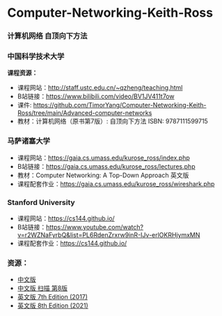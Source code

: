 # Computer-Networking-Keith-Ross
### 计算机网络 自顶向下方法

### 中国科学技术大学

**课程资源：**

* 课程网站：http://staff.ustc.edu.cn/~qzheng/teaching.html
* B站链接：https://www.bilibili.com/video/BV1JV411t7ow
* 课件: https://github.com/TimorYang/Computer-Networking-Keith-Ross/tree/main/Advanced-computer-networks
* 教材：计算机网络（原书第7版）: 自顶向下方法  ISBN: 9787111599715

### 马萨诸塞大学

* 课程网站：https://gaia.cs.umass.edu/kurose_ross/index.php
* B站链接：https://gaia.cs.umass.edu/kurose_ross/lectures.php
* 教材：Computer Networking: A Top-Down Approach 英文版
* 课程配套作业：https://gaia.cs.umass.edu/kurose_ross/wireshark.php

### Stanford University

* 课程网站：https://cs144.github.io/
* B站链接：https://www.youtube.com/watch?v=r2WZNaFyrbQ&list=PL6RdenZrxrw9inR-IJv-erlOKRHjymxMN
* 课程配套作业：https://cs144.github.io/

### 资源：

 * [中文版](https://github.com/TimorYang/Computer-Networking-Keith-Ross/blob/main/book/计算机网络-自顶向下方法第七版.pdf) 
 * [中文版 扫描 第8版](https://github.com/TimorYang/Computer-Networking-Keith-Ross/releases/tag/1.0.0)
 * [英文版 7th Edition (2017)](https://github.com/TimorYang/Computer-Networking-Keith-Ross/blob/main/book/Kurose%2C%20James%20F._Ross%2C%20Keith%20W%20-%20Computer%20networking_%20a%20top-down%20approach-Pearson%20(2017).pdf) 
 * [英文版 8th Edition (2021)](https://github.com/TimorYang/Computer-Networking-Keith-Ross/blob/main/book/Computer%20Networking_%20A%20Top-Down%20Approach%2C%20Global%20Edition%2C%208th%20Edition.pdf)
